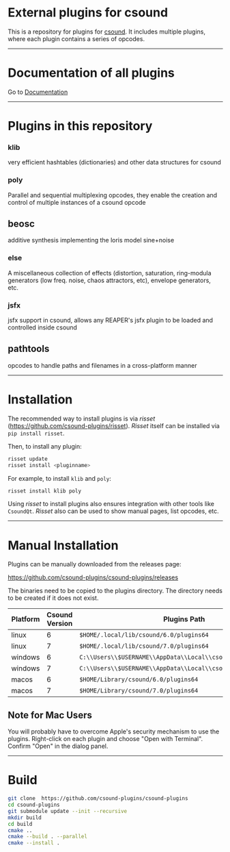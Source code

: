 # External plugins for csound

This is a repository for plugins for [csound](https://csound.com/). It includes
multiple plugins, where each plugin contains a series of opcodes.

--------------

# Documentation of all plugins

Go to [Documentation](https://csound-plugins.github.io/csound-plugins/)

--------------


# Plugins in this repository

### klib

very efficient hashtables (dictionaries) and other data structures for csound


### poly

Parallel and sequential multiplexing opcodes, they enable the creation and
control of multiple instances of a csound opcode


## beosc

additive synthesis implementing the loris model sine+noise


### else

A miscellaneous collection of effects (distortion, saturation, ring-modula
generators (low freq. noise, chaos attractors, etc), envelope generators, etc.


### jsfx

jsfx support in csound, allows any REAPER's jsfx plugin to be loaded and
controlled inside csound


## pathtools

opcodes to handle paths and filenames in a cross-platform manner


----------------

# Installation

The recommended way to install plugins is via *risset*
(https://github.com/csound-plugins/risset). *Risset* itself
can be installed via `pip install risset`.

Then, to install any plugin:

```bash
risset update
risset install <pluginname>
```

For example, to install `klib` and `poly`:

```bash
risset install klib poly
```

Using *risset* to install plugins also ensures integration
with other tools like `CsoundQt`. *Risset* also can be used
to show manual pages, list opcodes, etc.

----------------

# Manual Installation

Plugins can be manually downloaded from the releases page:

https://github.com/csound-plugins/csound-plugins/releases

The binaries need to be copied to the plugins directory. The
directory needs to be created if it does not exist.

| Platform | Csound Version | Plugins Path                                                   |
|----------|----------------|----------------------------------------------------------------|
| linux    | 6              | `$HOME/.local/lib/csound/6.0/plugins64`                        |
| linux    | 7              | `$HOME/.local/lib/csound/7.0/plugins64`                        |
| windows  | 6              | `C:\\Users\\$USERNAME\\AppData\\Local\\csound\\6.0\\plugins64` |
| windows  | 7              | `C:\\Users\\$USERNAME\\AppData\\Local\\csound\\7.0\\plugins64` |
| macos    | 6              | `$HOME/Library/csound/6.0/plugins64`                           |
| macos    | 7              | `$HOME/Library/csound/7.0/plugins64`                           |


## Note for Mac Users

You will probably have to overcome Apple's security mechanism to use the plugins.
Right-click on each plugin and choose "Open with Terminal". Confirm "Open" in the dialog panel.

----------------

# Build

```bash
git clone  https://github.com/csound-plugins/csound-plugins
cd csound-plugins
git submodule update --init --recursive
mkdir build
cd build
cmake ..
cmake --build . --parallel
cmake --install .
```
